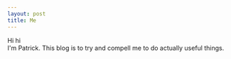 ```yaml
---
layout: post
title: Me
---
```


Hi hi  
I'm Patrick. This blog is to try and compell me to do actually useful things.
